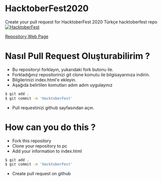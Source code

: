 # HacktoberFest2020
Create your pull request for HacktoberFest 2020
Türkçe hacktoberfest repo
[![HacktoberFest](https://do3z7e6uuakno.cloudfront.net/uploads/event/logo/1071965/d031cd0964e1d012ad5377d3f970285d.png)](https://hacktoberfest.digitalocean.com/)

[Repository Web Page](https://2020hacktoberfest.netlify.app/)

# Nasıl Pull Request Oluşturabilirim ?
- Bu repositoryi forklayın, yukarıdaki fork butonu ile.
- Forkladığınız repositorinizi git clone komutu ile bilgisayarınıza indirin.
- Bilgilerinizi index.html'e ekleyin.
- Aşağıda belirtilen komutları adım adım uygulayınız 

```sh
$ git add .
$ git commit -m 'HacktoberFest'
```
- Pull requestinizi github sayfasından açın.


# How can you do this ? 
- Fork this repository 
- Clone your repository to pc
- Add your information to index.html
```sh
$ git add .
$ git commit -m 'HacktoberFest'
```
- Create pull request on github
